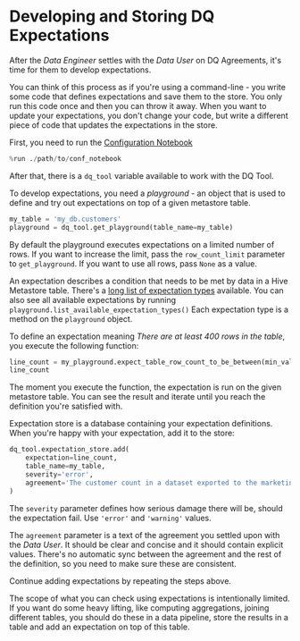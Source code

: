 # Developing and Storing DQ Expectations
After the *Data Engineer* settles with the *Data User* on DQ Agreements, it's time for them to develop expectations. 

You can think of this process as if you're using a command-line - you write some code that defines expectations and save them to the store. You only run this code once and then you can throw it away. When you want to update your expectations, you don't change your code, but write a different piece of code that updates the expectations in the store. 

First, you need to run the [Configuration Notebook](../getting-started/configuration-notebook.md)
```python
%run ./path/to/conf_notebook
```
After that, there is a `dq_tool` variable available to work with the DQ Tool.

To develop expectations, you need a *playground* - an object that is used to define and try out expectations on top of a given metastore table.
```python
my_table = 'my_db.customers'
playground = dq_tool.get_playground(table_name=my_table)
```
By default the playground executes expectations on a limited number of rows. If you want to increase the limit, pass the `row_count_limit` parameter to `get_playground`. If you want to use all rows, pass `None` as a value.

An expectation describes a condition that needs to be met by data in a Hive Metastore table. There's a [long list of expectation types](https://docs.greatexpectations.io/en/0.12.1/reference/glossary_of_expectations.html) available. You can also see all available expectations by running `playground.list_available_expectation_types()` Each expectation type is a method on the `playground` object.

To define an expectation meaning *There are at least 400 rows in the table*, you execute the following function:
```python
line_count = my_playground.expect_table_row_count_to_be_between(min_value=9500, max_value=11000)
line_count
```
The moment you execute the function, the expectation is run on the given metastore table. You can see the result and iterate until you reach the definition you're satisfied with. 

Expectation store is a database containing your expectation definitions. When you're happy with your expectation, add it to the store:
```python
dq_tool.expectation_store.add(
    expectation=line_count,
    table_name=my_table,
    severity='error',
    agreement='The customer count in a dataset exported to the marketing tool should be between 9500 and 11000.'
)
```
The `severity` parameter defines how serious damage there will be, should the expectation fail. Use `'error'` and `'warning'` values.  

The `agreement` parameter is a text of the agreement you settled upon with the *Data User*. It should be clear and concise and it should contain explicit values. There's no automatic sync between the agreement and the rest of the definition, so you need to make sure these are consistent.

Continue adding expectations by repeating the steps above. 

The scope of what you can check using expectations is intentionally limited. If you want do some heavy lifting, like computing aggregations, joining different tables, you should do these in a data pipeline, store the results in a table and add an expectation on top of this table. 
